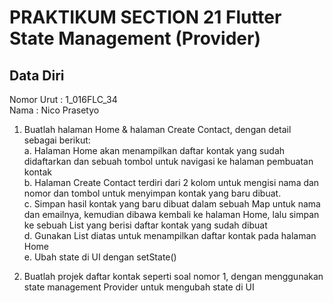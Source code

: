 # PRAKTIKUM SECTION 21 Flutter State Management (Provider)

## Data Diri
Nomor Urut  : 1_016FLC_34 <br>
Nama        : Nico Prasetyo <br>

1. Buatlah halaman Home & halaman Create Contact, dengan detail sebagai berikut: <br>
a. Halaman Home akan menampilkan daftar kontak yang sudah didaftarkan dan sebuah tombol untuk navigasi ke halaman pembuatan kontak <br>
b. Halaman Create Contact terdiri dari 2 kolom untuk mengisi nama dan nomor dan tombol untuk menyimpan kontak yang baru dibuat. <br>
c. Simpan hasil kontak yang baru dibuat dalam sebuah Map untuk nama dan emailnya, kemudian dibawa kembali ke halaman Home, lalu simpan ke sebuah List yang berisi daftar kontak yang sudah dibuat <br>
d. Gunakan List diatas untuk menampilkan daftar kontak pada halaman Home <br>
e. Ubah state di UI dengan setState() <br>

2. Buatlah projek daftar kontak seperti soal nomor 1, dengan menggunakan state management Provider untuk mengubah state di UI